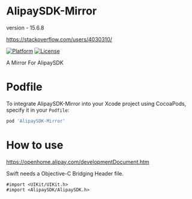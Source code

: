 # AlipaySDK-Mirror

version - 15.6.8

https://stackoverflow.com/users/4030310/

[![Platform](https://img.shields.io/cocoapods/p/AlipaySDK-Mirror.svg)](http://cocoadocs.org/docsets/AlipaySDK-Mirror)
[![License](https://img.shields.io/cocoapods/l/AlipaySDK-Mirror.svg)](https://img.shields.io/cocoapods/l/AlipaySDK-Mirror.svg)

A Mirror For AlipaySDK

# Podfile
To integrate AlipaySDK-Mirror into your Xcode project using CocoaPods, specify it in your `Podfile`:

```ruby
pod 'AlipaySDK-Mirror'
```

# How to use
https://openhome.alipay.com/developmentDocument.htm

Swift needs a Objective-C Bridging Header file.

```objc
#import <UIKit/UIKit.h>
#import <AlipaySDK/AlipaySDK.h>
```

